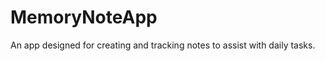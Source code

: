 <h1>MemoryNoteApp</h1>

An app designed for creating and tracking notes to assist with daily tasks.
